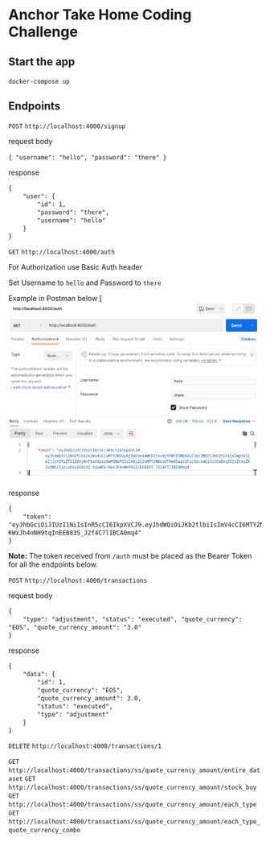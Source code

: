 # Anchor Take Home Coding Challenge

## Start the app

`docker-compose up`

## Endpoints

`POST` `http://localhost:4000/signup`

request body

`{ "username": "hello", "password": "there" }`

response
```
{
    "user": {
        "id": 1,
        "password": "there",
        "username": "hello"
    }
}
```

`GET` `http://localhost:4000/auth`

For Authorization use Basic Auth header

Set Username to `hello` and Password to `there`

Example in Postman below
[![Postman](postman.png)

response
```
{
    "token": "eyJhbGciOiJIUzI1NiIsInR5cCI6IkpXVCJ9.eyJhdWQiOiJKb2tlbiIsImV4cCI6MTY2NDUyNjIwOSwiaWF0IjoxNjY0NTE5MDA5LCJpc3MiOiJKb2tlbiIsImp0aSI6IjJzY291ZTI1ZDVyNnFtaHVrazAwMDBkMSIsIm5iZiI6MTY2NDUxOTAwOSwicGFzc3dvcmQiOiJ0aGVyZSIsInVzZXJuYW1lIjoiaGVsbG8ifQ.5jsmFb-KWxJh4nNH9tqInEEB83S_J2f4C7lIBCA0mq4"
}
```

**Note:** The token received from `/auth` must be placed as the Bearer Token for all the endpoints below.


`POST` `http://localhost:4000/transactions`

request body
```
{
    "type": "adjustment", "status": "executed", "quote_currency": "EOS", "quote_currency_amount": "3.0"
}
```

response
```
{
    "data": {
        "id": 1,
        "quote_currency": "EOS",
        "quote_currency_amount": 3.0,
        "status": "executed",
        "type": "adjustment"
    }
}
```

`DELETE` `http://localhost:4000/transactions/1`

`GET` `http://localhost:4000/transactions/ss/quote_currency_amount/entire_dataset`
`GET` `http://localhost:4000/transactions/ss/quote_currency_amount/stock_buy`
`GET` `http://localhost:4000/transactions/ss/quote_currency_amount/each_type`
`GET` `http://localhost:4000/transactions/ss/quote_currency_amount/each_type_quote_currency_combo`